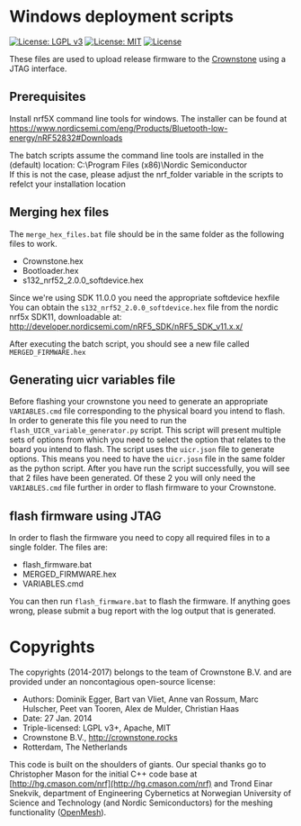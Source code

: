 # Windows deployment scripts

[![License: LGPL v3](https://img.shields.io/badge/License-LGPL%20v3-blue.svg)](http://www.gnu.org/licenses/lgpl-3.0)
[![License: MIT](https://img.shields.io/badge/License-MIT-yellow.svg)](https://opensource.org/licenses/MIT)
[![License](https://img.shields.io/badge/License-Apache%202.0-blue.svg)](https://opensource.org/licenses/Apache-2.0)

These files are used to upload release firmware to the [Crownstone](http://crownstone.rocks) using a JTAG interface.

## Prerequisites
Install nrf5X command line tools for windows. The installer can be found at
https://www.nordicsemi.com/eng/Products/Bluetooth-low-energy/nRF52832#Downloads

The batch scripts assume the command line tools are installed in the (default) location:
C:\Program Files (x86)\Nordic Semiconductor\
If this is not the case, please adjust the nrf_folder variable in the scripts to refelct your installation location

## Merging hex files

The `merge_hex_files.bat` file should be in the same folder as the following files to work.
 * Crownstone.hex
 * Bootloader.hex
 * s132_nrf52_2.0.0_softdevice.hex

Since we're using SDK 11.0.0 you need the appropriate softdevice hexfile
You can obtain the `s132_nrf52_2.0.0_softdevice.hex` file from the nordic nrf5x SDK11, downloadable at: http://developer.nordicsemi.com/nRF5_SDK/nRF5_SDK_v11.x.x/

After executing the batch script, you should see a new file called `MERGED_FIRMWARE.hex`

## Generating uicr variables file

Before flashing your crownstone you need to generate an appropriate `VARIABLES.cmd` file corresponding to the physical board you intend to flash.
In order to generate this file you need to run the `flash_UICR_variable_generator.py` script. This script will present multiple sets of options from which you need to select the option that relates to the board you intend to flash.
The script uses the `uicr.json` file to generate options. This means you need to have the `uicr.josn` file in the same folder as the python script.
After you have run the script successfully, you will see that 2 files have been generated. Of these 2 you will only need the `VARIABLES.cmd` file further in order to flash firmware to your Crownstone.
	
## flash firmware using JTAG

In order to flash the firmware you need to copy all required files in to a single folder.
The files are:
 * flash_firmware.bat
 * MERGED_FIRMWARE.hex
 * VARIABLES.cmd

You can then run `flash_firmware.bat` to flash the firmware. If anything goes wrong, please submit a bug report with the log output that is generated.

# Copyrights

The copyrights (2014-2017) belongs to the team of Crownstone B.V. and are provided under an noncontagious open-source license:

* Authors: Dominik Egger, Bart van Vliet, Anne van Rossum, Marc Hulscher, Peet van Tooren, Alex de Mulder, Christian Haas
* Date: 27 Jan. 2014
* Triple-licensed: LGPL v3+, Apache, MIT
* Crownstone B.V., http://crownstone.rocks
* Rotterdam, The Netherlands

This code is built on the shoulders of giants. Our special thanks go to Christopher Mason for the initial C++ code base at [http://hg.cmason.com/nrf](http://hg.cmason.com/nrf) and Trond Einar Snekvik, department of Engineering Cybernetics at Norwegian University of Science and Technology (and Nordic Semiconductors) for the meshing functionality ([OpenMesh](https://github.com/NordicSemiconductor/nRF51-ble-bcast-mesh)).
